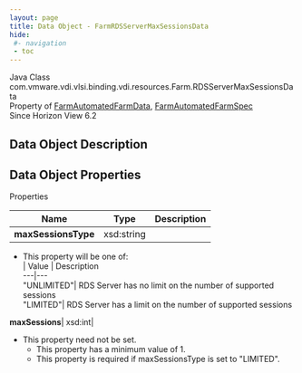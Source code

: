 ```yaml
---
layout: page
title: Data Object - FarmRDSServerMaxSessionsData
hide:
 #- navigation
 - toc
---
```






Java Class
    com.vmware.vdi.vlsi.binding.vdi.resources.Farm.RDSServerMaxSessionsData  
Property of
     [FarmAutomatedFarmData](vdi.resources.Farm.AutomatedFarmData.md#field_detail), [FarmAutomatedFarmSpec](vdi.resources.Farm.AutomatedFarmSpec.md#field_detail)  
Since 
    Horizon View 6.2

## Data Object Description 

## Data Object Properties

Properties

Name |  Type |  Description   
---|---|---  
**maxSessionsType**|  xsd:string|    


  * This property will be one of:  
|  Value |  Description   
---|---  
"UNLIMITED"| RDS Server has no limit on the number of supported sessions  
"LIMITED"| RDS Server has a limit on the number of supported sessions  

  
**maxSessions**|  xsd:int|    


* This property need not be set.
  * This property has a minimum value of 1. 
  * This property is required if maxSessionsType is set to "LIMITED".

  
  
  

  
  

